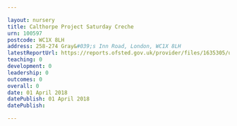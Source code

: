 ```yaml
---

layout: nursery
title: Calthorpe Project Saturday Creche
urn: 100597
postcode: WC1X 8LH
address: 258-274 Gray&#039;s Inn Road, London, WC1X 8LH
latestReportUrl: https://reports.ofsted.gov.uk/provider/files/1635305/urn/100597.pdf
teaching: 0
development: 0
leadership: 0
outcomes: 0
overall: 0
date: 01 April 2018 
datePublish: 01 April 2018 
datePublish: 

---
```

